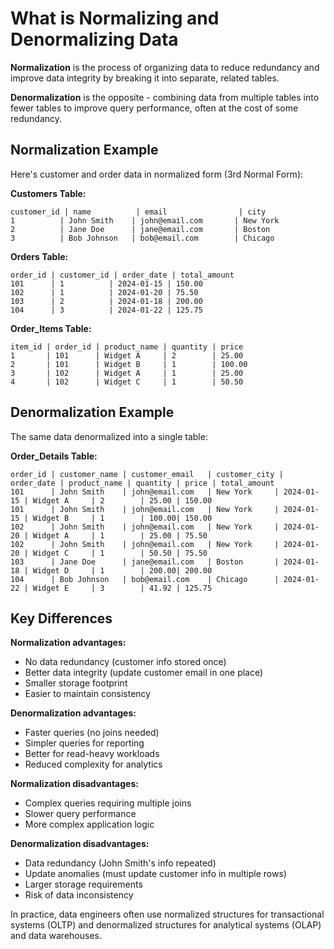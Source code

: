 # What is Normalizing and Denormalizing Data
**Normalization** is the process of organizing data to reduce redundancy and improve data integrity by breaking it into separate, related tables. 

**Denormalization** is the opposite - combining data from multiple tables into fewer tables to improve query performance, often at the cost of some redundancy.

## Normalization Example

Here's customer and order data in normalized form (3rd Normal Form):

**Customers Table:**
```
customer_id | name          | email                | city
1          | John Smith    | john@email.com       | New York
2          | Jane Doe      | jane@email.com       | Boston
3          | Bob Johnson   | bob@email.com        | Chicago
```

**Orders Table:**
```
order_id | customer_id | order_date | total_amount
101      | 1          | 2024-01-15 | 150.00
102      | 1          | 2024-01-20 | 75.50
103      | 2          | 2024-01-18 | 200.00
104      | 3          | 2024-01-22 | 125.75
```

**Order_Items Table:**
```
item_id | order_id | product_name | quantity | price
1       | 101      | Widget A     | 2        | 25.00
2       | 101      | Widget B     | 1        | 100.00
3       | 102      | Widget A     | 1        | 25.00
4       | 102      | Widget C     | 1        | 50.50
```

## Denormalization Example

The same data denormalized into a single table:

**Order_Details Table:**
```
order_id | customer_name | customer_email   | customer_city | order_date | product_name | quantity | price | total_amount
101      | John Smith    | john@email.com   | New York     | 2024-01-15 | Widget A     | 2        | 25.00 | 150.00
101      | John Smith    | john@email.com   | New York     | 2024-01-15 | Widget B     | 1        | 100.00| 150.00
102      | John Smith    | john@email.com   | New York     | 2024-01-20 | Widget A     | 1        | 25.00 | 75.50
102      | John Smith    | john@email.com   | New York     | 2024-01-20 | Widget C     | 1        | 50.50 | 75.50
103      | Jane Doe      | jane@email.com   | Boston       | 2024-01-18 | Widget D     | 1        | 200.00| 200.00
104      | Bob Johnson   | bob@email.com    | Chicago      | 2024-01-22 | Widget E     | 3        | 41.92 | 125.75
```

## Key Differences

**Normalization advantages:**
- No data redundancy (customer info stored once)
- Better data integrity (update customer email in one place)
- Smaller storage footprint
- Easier to maintain consistency

**Denormalization advantages:**
- Faster queries (no joins needed)
- Simpler queries for reporting
- Better for read-heavy workloads
- Reduced complexity for analytics

**Normalization disadvantages:**
- Complex queries requiring multiple joins
- Slower query performance
- More complex application logic

**Denormalization disadvantages:**
- Data redundancy (John Smith's info repeated)
- Update anomalies (must update customer info in multiple rows)
- Larger storage requirements
- Risk of data inconsistency

In practice, data engineers often use normalized structures for transactional systems (OLTP) and denormalized structures for analytical systems (OLAP) and data warehouses.
